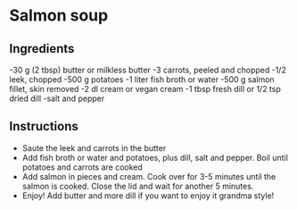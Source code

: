 # Salmon soup

## Ingredients

-30 g (2 tbsp) butter or milkless butter
-3 carrots, peeled and chopped
-1/2 leek, chopped
-500 g  potatoes
-1 liter fish broth or water
-500 g salmon fillet, skin removed
-2 dl cream or vegan cream
-1 tbsp fresh dill or 1/2 tsp dried dill
-salt and pepper


## Instructions

- Saute the leek and carrots in the butter
- Add fish broth or water and potatoes, plus dill, salt and pepper. Boil until potatoes and carrots are cooked
- Add salmon in pieces and cream. Cook over for 3-5 minutes until the salmon is cooked. Close the lid and wait for another 5 minutes.
- Enjoy! Add butter and more dill if you want to enjoy it grandma style!
